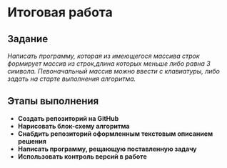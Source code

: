 # Итоговая работа

## Задание ##

*Написать программу, которая из имеющегося массива строк формирует массив из строк,длина которых меньше либо равна 3 символа. Певоначальный массив можно ввести с клавиатуры, либо задать на старте выполнения алгоритма.* 

## Этапы выполнения ##

- __Создать репозиторий на GitHub__
- __Нарисовать блок-схему алгоритма__
- __Снабдить репозиторий оформленным текстовым описанием решения__
- __Написать программу, рещающую поставленную задачу__
- __Использовать контроль версий в работе__

